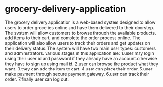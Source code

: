 # grocery-delivery-application
The grocery delivery application is a web-based system designed to allow users to order groceries online and have them delivered to their doorstep. The system will allow customers to browse through the available products, add items to their cart, and complete the order process online. The application will also allow users to track their orders and get updates on their delivery status. The system will have two main user types: customers and administrators.
various stages in this application are:
1.user may login using their user id and password if they already have an account.otherwise they have to sign up using mail id.
2.user can browse the product what they want.
3.they can add the item to cart.
4.user can place their order.
5.user make payment through secure payment gateway.
6.user can track their order.
7.finally user can log out.

